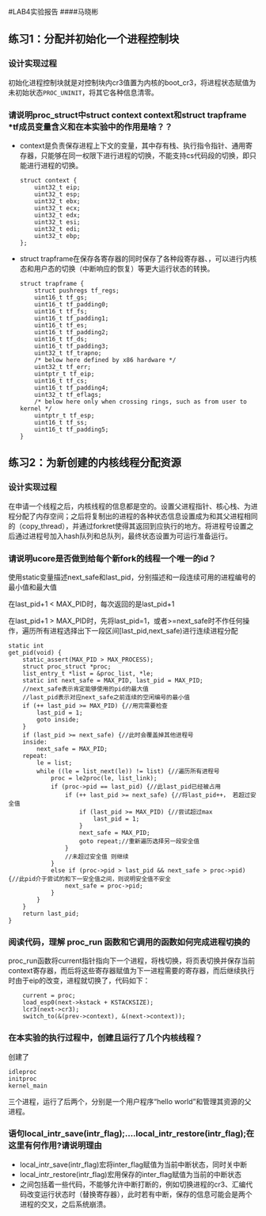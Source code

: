 #LAB4实验报告
####马晓彬


## 练习1：分配并初始化一个进程控制块

### 设计实现过程

初始化进程控制块就是对控制块内cr3值置为内核的boot_cr3，将进程状态赋值为未初始状态```PROC_UNINIT```，将其它各种信息清零。

### 请说明proc_struct中struct context context和struct trapframe *tf成员变量含义和在本实验中的作用是啥？？

*	context是负责保存进程上下文的变量，其中存有栈、执行指令指针、通用寄存器，只能够在同一权限下进行进程的切换，不能支持cs代码段的切换，即只能进行进程的切换。

	```
	struct context {
	    uint32_t eip;
	    uint32_t esp;
	    uint32_t ebx;
	    uint32_t ecx;
	    uint32_t edx;
	    uint32_t esi;
	    uint32_t edi;
	    uint32_t ebp;
	};
	```


*	struct trapframe在保存各寄存器的同时保存了各种段寄存器、，可以进行内核态和用户态的切换（中断响应的恢复）等更大运行状态的转换。
	
	```
	struct trapframe {
	    struct pushregs tf_regs;
	    uint16_t tf_gs;
	    uint16_t tf_padding0;
	    uint16_t tf_fs;
	    uint16_t tf_padding1;
	    uint16_t tf_es;
	    uint16_t tf_padding2;
	    uint16_t tf_ds;
	    uint16_t tf_padding3;
	    uint32_t tf_trapno;
	    /* below here defined by x86 hardware */
	    uint32_t tf_err;
	    uintptr_t tf_eip;
	    uint16_t tf_cs;
	    uint16_t tf_padding4;
	    uint32_t tf_eflags;
	    /* below here only when crossing rings, such as from user to kernel */
	    uintptr_t tf_esp;
	    uint16_t tf_ss;
	    uint16_t tf_padding5;
	}
	```
	
## 练习2：为新创建的内核线程分配资源
### 设计实现过程

在申请一个线程之后，内核线程的信息都是空的。设置父进程指针、核心栈、为进程分配了内存空间；之后将复制出的进程的各种状态信息设置成为和其父进程相同的（copy_thread），并通过forkret使得其返回到应执行的地方。将进程号设置之后通过进程号加入hash队列和总队列，最终状态设置为可运行准备运行。

### 请说明ucore是否做到给每个新fork的线程一个唯一的id？

使用static变量描述next_safe和last_pid，分别描述和一段连续可用的进程编号的最小值和最大值

在last_pid+1 < MAX_PID时，每次返回的是last_pid+1

在last_pid+1 > MAX_PID时，先将last_pid=1，或者>=next_safe时不作任何操作，遍历所有进程选择出下一段区间[last_pid,next_safe)进行连续进程分配

```
static intget_pid(void) {    static_assert(MAX_PID > MAX_PROCESS);    struct proc_struct *proc;    list_entry_t *list = &proc_list, *le;    static int next_safe = MAX_PID, last_pid = MAX_PID;    //next_safe表示肯定能够使用的pid的最大值    //last_pid表示对应next_safe之前连续的空闲编号的最小值    if (++ last_pid >= MAX_PID) {//用完需要检查        last_pid = 1;        goto inside;    }    if (last_pid >= next_safe) {//此时会覆盖掉其他进程号    inside:        next_safe = MAX_PID;    repeat:        le = list;        while ((le = list_next(le)) != list) {//遍历所有进程号            proc = le2proc(le, list_link);            if (proc->pid == last_pid) {//此last_pid已经被占用                if (++ last_pid >= next_safe) {//将last_pid++， 若超过安全值                    if (last_pid >= MAX_PID) {//尝试超过max                        last_pid = 1;                    }                    next_safe = MAX_PID;                    goto repeat;//重新遍历选择另一段安全值                }                //未超过安全值 则继续            }            else if (proc->pid > last_pid && next_safe > proc->pid) {//此pid介于尝试的和下一安全值之间，则说明安全值不安全                next_safe = proc->pid;            }        }    }    return last_pid;}```
### 阅读代码，理解 proc_run 函数和它调用的函数如何完成进程切换的

proc_run函数将current指针指向下一个进程，将栈切换，将页表切换并保存当前context寄存器，而后将这些寄存器赋值为下一进程需要的寄存器，而后继续执行时由于eip的改变，进程就切换了，代码如下：

```
	current = proc;    load_esp0(next->kstack + KSTACKSIZE);    lcr3(next->cr3);    switch_to(&(prev->context), &(next->context));
```
### 在本实验的执行过程中，创建且运行了几个内核线程？

创建了

```
idleproc
initproc
kernel_main
```
三个进程，运行了后两个，分别是一个用户程序“hello world”和管理其资源的父进程。
### 语句local_intr_save(intr_flag);....local_intr_restore(intr_flag);在这里有何作用?请说明理由
*	local_intr_save(intr_flag)宏将inter_flag赋值为当前中断状态，同时关中断
*	local_intr_restore(intr_flag)宏用保存的inter_flag赋值为当前的中断状态
*	之间包括着一些代码，不能够允许中断打断的，例如切换进程的cr3、汇编代码改变运行状态时（替换寄存器），此时若有中断，保存的信息可能会是两个进程的交叉，之后系统崩溃。